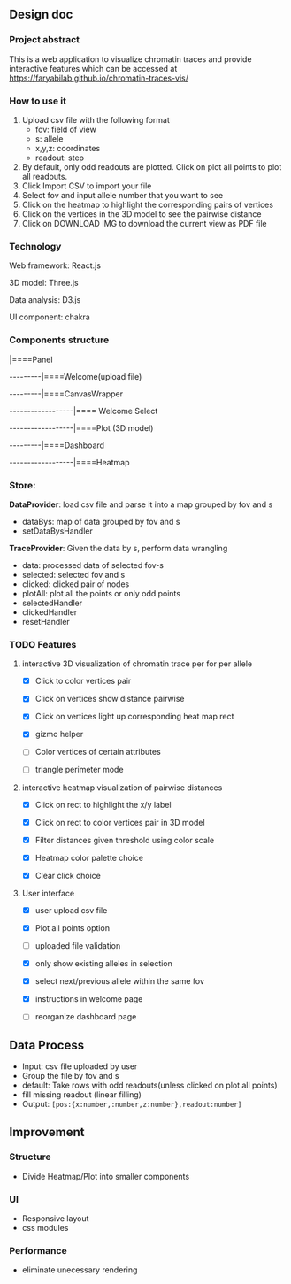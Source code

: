 ## Design doc

### Project abstract

This is a web application to visualize chromatin traces and provide interactive features which can be accessed at https://faryabilab.github.io/chromatin-traces-vis/

### How to use it
1. Upload csv file with the following format
    -   fov: field of view
    -   s: allele
    -   x,y,z: coordinates
    -   readout: step
2. By default, only odd readouts are plotted. Click on plot all points to plot all readouts.
3. Click Import CSV to import your file
4. Select fov and input allele number that you want to see
5. Click on the heatmap to highlight the corresponding pairs of vertices 
6. Click on the vertices in the 3D model to see the pairwise distance
7. Click on DOWNLOAD IMG to download the current view as PDF file
### Technology 

Web framework: React.js

3D model: Three.js

Data analysis: D3.js

UI component: chakra

### Components structure

|====Panel

​---------|====Welcome(upload file)

---------|====CanvasWrapper

------------------​|==== Welcome Select

​------------------|====Plot (3D model)

​---------|====Dashboard

​------------------|====Heatmap

### Store:

**DataProvider**: load csv file and parse it into a map grouped by fov and s

-   dataBys: map of data grouped by fov and s
-   setDataBysHandler

**TraceProvider**: Given the data by s, perform data wrangling

-   data: processed data of selected fov-s
-   selected: selected fov and s
-   clicked: clicked pair of nodes
-   plotAll: plot all the points or only odd points
-   selectedHandler
-   clickedHandler
-   resetHandler

### TODO Features

1.   interactive 3D visualization of chromatin trace per for per allele 

     -   [x] Click to color vertices pair

     -   [x] Click on vertices show distance pairwise

     -   [x] Click on vertices light up corresponding heat map rect
     -   [x] gizmo helper
     -   [ ] Color vertices of certain attributes
     -   [ ] triangle perimeter mode

2.   interactive heatmap visualization of pairwise distances

     -   [x] Click on rect to highlight the x/y label

     -   [x] Click on rect to color vertices pair in 3D model
     -   [x] Filter distances given threshold using color scale

     -   [x] Heatmap color palette choice
     -   [x] Clear click choice

3.   User interface

     -   [x] user upload csv file
     -   [x] Plot all points option
     -   [ ] uploaded file validation
     -   [x] only show existing alleles in selection
     -   [x] select next/previous allele within the same fov
     -   [x] instructions in welcome page
     -   [ ] reorganize dashboard page
     


## Data Process

-   Input: csv file uploaded by user
-   Group the file by fov and s
-   default: Take rows with odd readouts(unless clicked on plot all points)
-   fill missing readout (linear filling)
-   Output: `[pos:{x:number,:number,z:number},readout:number]`

## Improvement

### Structure

-   Divide Heatmap/Plot into smaller components

### UI

-   Responsive layout
-   css modules

### Performance

-   eliminate unecessary rendering
